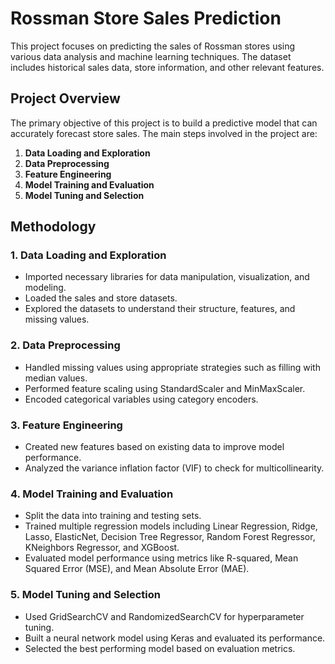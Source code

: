 # Rossman Store Sales Prediction

This project focuses on predicting the sales of Rossman stores using various data analysis and machine learning techniques. The dataset includes historical sales data, store information, and other relevant features.

## Project Overview

The primary objective of this project is to build a predictive model that can accurately forecast store sales. The main steps involved in the project are:

1. **Data Loading and Exploration**
2. **Data Preprocessing**
3. **Feature Engineering**
4. **Model Training and Evaluation**
5. **Model Tuning and Selection**

## Methodology

### 1. Data Loading and Exploration

- Imported necessary libraries for data manipulation, visualization, and modeling.
- Loaded the sales and store datasets.
- Explored the datasets to understand their structure, features, and missing values.

### 2. Data Preprocessing

- Handled missing values using appropriate strategies such as filling with median values.
- Performed feature scaling using StandardScaler and MinMaxScaler.
- Encoded categorical variables using category encoders.

### 3. Feature Engineering

- Created new features based on existing data to improve model performance.
- Analyzed the variance inflation factor (VIF) to check for multicollinearity.

### 4. Model Training and Evaluation

- Split the data into training and testing sets.
- Trained multiple regression models including Linear Regression, Ridge, Lasso, ElasticNet, Decision Tree Regressor, Random Forest Regressor, KNeighbors Regressor, and XGBoost.
- Evaluated model performance using metrics like R-squared, Mean Squared Error (MSE), and Mean Absolute Error (MAE).

### 5. Model Tuning and Selection

- Used GridSearchCV and RandomizedSearchCV for hyperparameter tuning.
- Built a neural network model using Keras and evaluated its performance.
- Selected the best performing model based on evaluation metrics.




